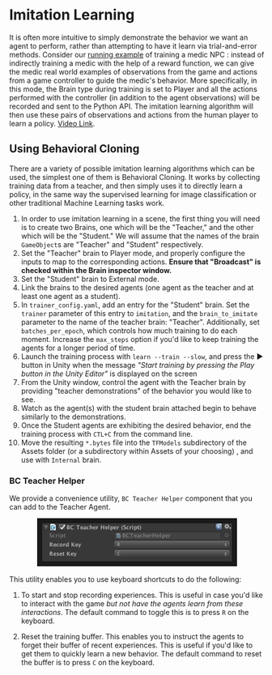 # Imitation Learning

It is often more intuitive to simply demonstrate the behavior we want an agent to perform, rather than attempting to have it learn via trial-and-error methods. Consider our [running example](ML-Agents-Overview.md#running-example-training-npc-behaviors) of training a medic NPC : instead of indirectly training a medic with the help of a reward function, we can give the medic real world examples of observations from the game and actions from a game controller to guide the medic's behavior. More specifically, in this mode, the Brain type during training is set to Player and all the actions performed with the controller (in addition to the agent observations) will be recorded and sent to the Python API. The imitation learning algorithm will then use these pairs of observations and actions from the human player to learn a policy. [Video Link](https://youtu.be/kpb8ZkMBFYs).

## Using Behavioral Cloning

There are a variety of possible imitation learning algorithms which can be used, the simplest one of them is Behavioral Cloning. It works by collecting training data from a teacher, and then simply uses it to directly learn a policy, in the same way the supervised learning for image classification or other traditional Machine Learning tasks work.

1. In order to use imitation learning in a scene, the first thing you will need is to create two Brains, one which will be the "Teacher," and the other which will be the "Student." We will assume that the names of the brain `GameObject`s are "Teacher" and "Student" respectively.
2. Set the "Teacher" brain to Player mode, and properly configure the inputs to map to the corresponding actions. **Ensure that "Broadcast" is checked within the Brain inspector window.**
3. Set the "Student" brain to External mode.
4. Link the brains to the desired agents (one agent as the teacher and at least one agent as a student).
5. In `trainer_config.yaml`, add an entry for the "Student" brain. Set the `trainer` parameter of this entry to `imitation`, and the `brain_to_imitate` parameter to the name of the teacher brain: "Teacher". Additionally, set `batches_per_epoch`, which controls how much training to do each moment. Increase the `max_steps` option if you'd like to keep training the agents for a longer period of time.
6. Launch the training process with `learn --train --slow`, and press the :arrow_forward: button in Unity when the message _"Start training by pressing the Play button in the Unity Editor"_ is displayed on the screen
7. From the Unity window, control the agent with the Teacher brain by providing "teacher demonstrations" of the behavior you would like to see.
8. Watch as the agent(s) with the student brain attached begin to behave similarly to the demonstrations.
9. Once the Student agents are exhibiting the desired behavior, end the training process with `CTL+C` from the command line.
10. Move the resulting `*.bytes` file into the `TFModels` subdirectory of the Assets folder (or a subdirectory within Assets of your choosing) , and use with `Internal` brain.

### BC Teacher Helper

We provide a convenience utility, `BC Teacher Helper` component that you can add to the Teacher Agent.

<p align="center">
    <img src="images/bc_teacher_helper.png"
        alt="BC Teacher Helper"
        width="375" border="10" />
</p>

This utility enables you to use keyboard shortcuts to do the following:

1. To start and stop recording experiences. This is useful in case you'd like to interact with the game _but not have the agents learn from these interactions_. The default command to toggle this is to press `R` on the keyboard.

2. Reset the training buffer. This enables you to instruct the agents to forget their buffer of recent experiences. This is useful if you'd like to get them to quickly learn a new behavior. The default command to reset the buffer is to press `C` on the keyboard.

